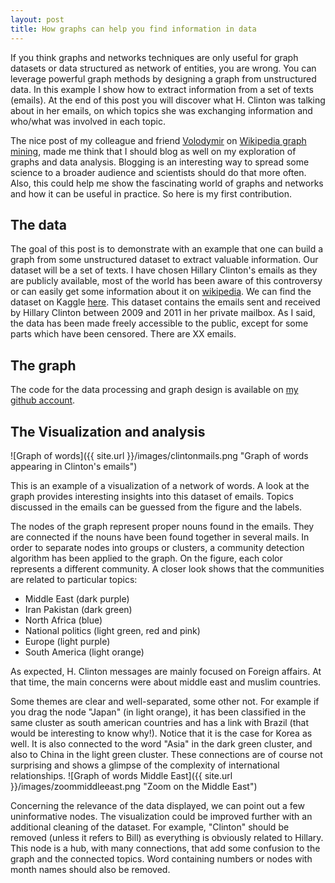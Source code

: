 ```yaml
---
layout: post
title: How graphs can help you find information in data
---
```


If you think graphs and networks techniques are only useful for graph datasets or data structured as network of entities, you are wrong. You can leverage powerful graph methods by designing a graph from unstructured data. In this example I show how to extract information from a set of texts (emails). At the end of this post you will discover what H. Clinton was talking about in her emails, on which topics she was exchanging information and who/what was involved in each topic.

The nice post of my colleague and friend [Volodymir](http://blog.miz.space/) on [Wikipedia graph mining](http://blog.miz.space/research/2017/08/14/wikipedia-collective-memory-dynamic-graph-analysis-graphx-spark-scala-time-series-network/), made me think that I should blog as well on my exploration of graphs and data analysis. Blogging is an interesting way to spread some science to a broader audience and scientists should do that more often. Also, this could help me show the fascinating world of graphs and networks and how it can be useful in practice. So here is my first contribution. 

## The data

The goal of this post is to demonstrate with an example that one can build a graph from some unstructured dataset to extract valuable information. Our dataset will be a set of texts. I have chosen Hillary Clinton's emails as they are publicly available, most of the world has been aware of this controversy or can easily get some information about it on [wikipedia](https://en.wikipedia.org/wiki/Hillary_Clinton_email_controversy). We can find the dataset on Kaggle [here](https://www.kaggle.com/kaggle/hillary-clinton-emails). This dataset contains the emails sent and received by Hillary Clinton between 2009 and 2011 in her private mailbox. As I said, the data has been made freely accessible to the public, except for some parts which have been censored. There are XX emails.

## The graph

The code for the data processing and graph design is available on [my github account](https://github.com/bricaud/HCmails).





## The Visualization and analysis

![Graph of words]({{ site.url }}/images/clintonmails.png "Graph of words appearing in Clinton's emails")

This is an example of a visualization of a network of words. A look at the graph provides interesting insights into this dataset of emails. Topics discussed in the emails can be guessed from the figure and the labels.


The nodes of the graph represent proper nouns found in the emails. They are connected if the nouns have been found together in several mails. In order to separate nodes into groups or clusters, a community detection algorithm has been applied to the graph. On the figure, each color represents a different community. A closer look shows that the communities are related to particular topics:

* Middle East (dark purple)
* Iran Pakistan (dark green)
* North Africa (blue)
* National politics (light green, red and pink)
* Europe (light purple)
* South America (light orange)

As expected, H. Clinton messages are mainly focused on Foreign affairs. At that time, the main concerns were about middle east and muslim countries. 

Some themes are clear and well-separated, some other not. For example if you drag the node "Japan" (in light orange), it has been classified in the same cluster as south american countries and has a link with Brazil (that would be interesting to know why!). Notice that it is the case for Korea as well. It is also connected to the word "Asia" in the dark green cluster, and also to China in the light green cluster. These connections are of course not surprising and shows a glimpse of the complexity of international relationships. 
![Graph of words Middle East]({{ site.url }}/images/zoommiddleeast.png "Zoom on the Middle East")

Concerning the relevance of the data displayed, we can point out a few uninformative nodes. The visualization could be improved further with an additional cleaning of the dataset. For example, "Clinton" should be removed (unless it refers to Bill) as everything is obviously related to Hillary. This node is a hub, with many connections, that add some confusion to the graph and the connected topics. Word containing numbers or nodes with month names should also be removed.
